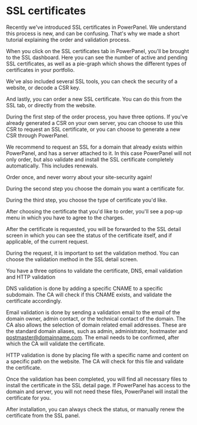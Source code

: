 # SSL certificates

Recently we've introduced SSL certificates in PowerPanel. We understand this process is new, and can be confusing. That's why we made a short tutorial explaining the order and validation process. 



When you click on the SSL certificates tab in PowerPanel, you'll be brought to the SSL dashboard. Here you can see the number of active and pending SSL certificates, as well as a pie-graph which shows the different types of certificates in your portfolio. 




We've also included several SSL tools, you can check the security of a website, or decode a CSR key. 




And lastly, you can order a new SSL certificate. You can do this from the SSL tab, or directly from the website.




During the first step of the order process, you have three options. If you've already generated a CSR on your own server, you can choose to use this CSR to request an SSL certificate, or you can choose to generate a new CSR through PowerPanel. 

We recommend to request an SSL for a domain that already exists within PowerPanel, and has a server attached to it. In this case PowerPanel will not only order, but also validate and install the SSL certificate completely automatically. This includes renewals. 

Order once, and never worry about your site-security again!




During the second step you choose the domain you want a certificate for. 




During the third step, you choose the type of certificate you'd like. 




After choosing the certificate that you'd like to order, you'll see a pop-up menu in which you have to agree to the charges. 




After the certificate is requested, you will be forwarded to the SSL detail screen in which you can see the status of the certificate itself, and if applicable, of the current request. 




During the request, it is important to set the validation method. You can choose the validation method in the SSL detail screen. 




You have a three options to validate the certificate, DNS, email validation and HTTP validation




DNS validation is done by adding a specific CNAME to a specific subdomain. The CA will check if this CNAME exists, and validate the certificate accordingly. 

Email validation is done by sending a validation email to the email of the domain owner, admin contact, or the technical contact of the domain. The CA also allows the selection of domain related email addresses. These are the standard domain aliases, such as admin, administrator, hostmaster and postmaster@domainname.com. The email needs to be confirmed, after which the CA will validate the certificate. 

HTTP validation is done by placing file with a specific name and content on a specific path on the website. The CA will check for this file and validate the certificate. 


Once the validation has been completed, you will find all necessary files to install the certificate  in the SSL detail page. If PowerPanel has access to the domain and server, you will not need these files, PowerPanel will install the certificate for you. 




After installation, you can always check the status, or manually renew the certificate from the SSL panel. 

















 
